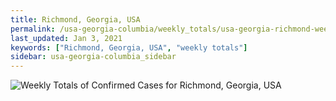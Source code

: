 ```yaml
---
title: Richmond, Georgia, USA
permalink: /usa-georgia-columbia/weekly_totals/usa-georgia-richmond-weekly_totals.html
last_updated: Jan 3, 2021
keywords: ["Richmond, Georgia, USA", "weekly totals"]
sidebar: usa-georgia-columbia_sidebar
---
```


![Weekly Totals of Confirmed Cases for Richmond, Georgia, USA](/covid_tracker/images/graphs/usa-georgia-richmond-weekly_totals_graph.png)
